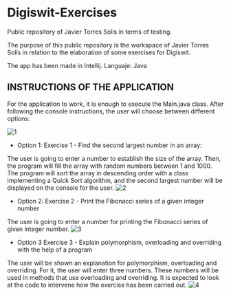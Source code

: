 # Digiswit-Exercises
Public repository of Javier Torres Solís in terms of testing.

The purpose of this public repository is the workspace of Javier Torres Solís in relation to the elaboration of some exercises for Digiswit.

The app has been made in Intellij.
Languaje: Java

## INSTRUCTIONS OF THE APPLICATION
For the application to work, it is enough to execute the Main.java class. After following the console instructions, the user will choose between different options:

![1](https://user-images.githubusercontent.com/71838439/209252935-12042e41-1062-447f-89cd-65f7747c61fd.png)

- Option 1: Exercise 1 - Find the second largest number in an array:

The user is going to enter a number to establish the size of the array. Then, the program will fill the array with random numbers between 1 and 1000. The program will sort the array in descending order with a class implementing a Quick Sort algorithm, and the second largest number will be displayed on the console for the user. 
![2](https://user-images.githubusercontent.com/71838439/209253844-f7942186-0db2-4d4d-ab35-11b5dc4bdb9f.png)

- Option 2: Exercise 2 - Print the Fibonacci series of a given integer number

The user is going to enter a number for printing the Fibonacci series of given integer number.
![3](https://user-images.githubusercontent.com/71838439/209254287-17296308-d104-467b-91c0-8592c758a80c.png)

- Option 3 Exercise 3 - Explain polymorphism, overloading and overriding with the help of a program

The user will be shown an explanation for polymorphism, overloading and overriding. For it, the user will enter three numbers. These numbers will be used in methods that use overloading and overriding. It is expected to look at the code to intervene how the exercise has been carried out.
![4](https://user-images.githubusercontent.com/71838439/209254730-f27fd35b-778e-4b18-9a7b-32d33ac82363.png)

